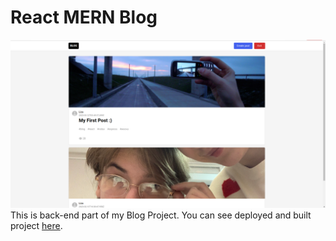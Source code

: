 # React MERN Blog
![Screenshot](screenshot.png)
This is back-end part of my Blog Project.
You can see deployed and built project [here](https://blog-front-end-six.vercel.app/).
